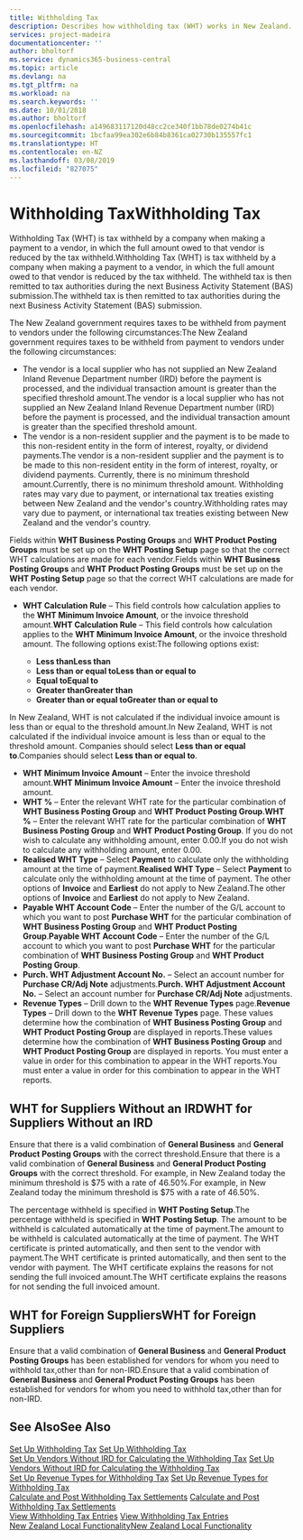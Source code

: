 ```yaml
---
title: Withholding Tax
description: Describes how withholding tax (WHT) works in New Zealand.
services: project-madeira
documentationcenter: ''
author: bholtorf
ms.service: dynamics365-business-central
ms.topic: article
ms.devlang: na
ms.tgt_pltfrm: na
ms.workload: na
ms.search.keywords: ''
ms.date: 10/01/2018
ms.author: bholtorf
ms.openlocfilehash: a149683117120d48cc2ce340f1bb78de0274b41c
ms.sourcegitcommit: 1bcfaa99ea302e6b84b8361ca02730b135557fc1
ms.translationtype: HT
ms.contentlocale: en-NZ
ms.lasthandoff: 03/08/2019
ms.locfileid: "827075"
---
```

# <a name="withholding-tax"></a><span data-ttu-id="1f4da-103">Withholding Tax</span><span class="sxs-lookup"><span data-stu-id="1f4da-103">Withholding Tax</span></span>
<span data-ttu-id="1f4da-104">Withholding Tax (WHT) is tax withheld by a company when making a payment to a vendor, in which the full amount owed to that vendor is reduced by the tax withheld.</span><span class="sxs-lookup"><span data-stu-id="1f4da-104">Withholding Tax (WHT) is tax withheld by a company when making a payment to a vendor, in which the full amount owed to that vendor is reduced by the tax withheld.</span></span> <span data-ttu-id="1f4da-105">The withheld tax is then remitted to tax authorities during the next Business Activity Statement (BAS) submission.</span><span class="sxs-lookup"><span data-stu-id="1f4da-105">The withheld tax is then remitted to tax authorities during the next Business Activity Statement (BAS) submission.</span></span>  

<span data-ttu-id="1f4da-106">The New Zealand government requires taxes to be withheld from payment to vendors under the following circumstances:</span><span class="sxs-lookup"><span data-stu-id="1f4da-106">The New Zealand government requires taxes to be withheld from payment to vendors under the following circumstances:</span></span>  

* <span data-ttu-id="1f4da-107">The vendor is a local supplier who has not supplied an New Zealand Inland Revenue Department number (IRD) before the payment is processed, and the individual transaction amount is greater than the specified threshold amount.</span><span class="sxs-lookup"><span data-stu-id="1f4da-107">The vendor is a local supplier who has not supplied an New Zealand Inland Revenue Department number (IRD) before the payment is processed, and the individual transaction amount is greater than the specified threshold amount.</span></span>  
* <span data-ttu-id="1f4da-108">The vendor is a non-resident supplier and the payment is to be made to this non-resident entity in the form of interest, royalty, or dividend payments.</span><span class="sxs-lookup"><span data-stu-id="1f4da-108">The vendor is a non-resident supplier and the payment is to be made to this non-resident entity in the form of interest, royalty, or dividend payments.</span></span> <span data-ttu-id="1f4da-109">Currently, there is no minimum threshold amount.</span><span class="sxs-lookup"><span data-stu-id="1f4da-109">Currently, there is no minimum threshold amount.</span></span> <span data-ttu-id="1f4da-110">Withholding rates may vary due to payment, or international tax treaties existing between New Zealand and the vendor's country.</span><span class="sxs-lookup"><span data-stu-id="1f4da-110">Withholding rates may vary due to payment, or international tax treaties existing between New Zealand and the vendor's country.</span></span>  

<span data-ttu-id="1f4da-111">Fields within **WHT Business Posting Groups** and **WHT Product Posting Groups** must be set up on the **WHT Posting Setup** page so that the correct WHT calculations are made for each vendor.</span><span class="sxs-lookup"><span data-stu-id="1f4da-111">Fields within **WHT Business Posting Groups** and **WHT Product Posting Groups** must be set up on the **WHT Posting Setup** page so that the correct WHT calculations are made for each vendor.</span></span>  

* <span data-ttu-id="1f4da-112">**WHT Calculation Rule** – This field controls how calculation applies to the **WHT Minimum Invoice Amount**, or the invoice threshold amount.</span><span class="sxs-lookup"><span data-stu-id="1f4da-112">**WHT Calculation Rule** – This field controls how calculation applies to the **WHT Minimum Invoice Amount**, or the invoice threshold amount.</span></span> <span data-ttu-id="1f4da-113">The following options exist:</span><span class="sxs-lookup"><span data-stu-id="1f4da-113">The following options exist:</span></span>  

    - <span data-ttu-id="1f4da-114">**Less than**</span><span class="sxs-lookup"><span data-stu-id="1f4da-114">**Less than**</span></span>  
    - <span data-ttu-id="1f4da-115">**Less than or equal to**</span><span class="sxs-lookup"><span data-stu-id="1f4da-115">**Less than or equal to**</span></span>  
    - <span data-ttu-id="1f4da-116">**Equal to**</span><span class="sxs-lookup"><span data-stu-id="1f4da-116">**Equal to**</span></span>  
    - <span data-ttu-id="1f4da-117">**Greater than**</span><span class="sxs-lookup"><span data-stu-id="1f4da-117">**Greater than**</span></span>  
    - <span data-ttu-id="1f4da-118">**Greater than or equal to**</span><span class="sxs-lookup"><span data-stu-id="1f4da-118">**Greater than or equal to**</span></span>  

<span data-ttu-id="1f4da-119">In New Zealand, WHT is not calculated if the individual invoice amount is less than or equal to the threshold amount.</span><span class="sxs-lookup"><span data-stu-id="1f4da-119">In New Zealand, WHT is not calculated if the individual invoice amount is less than or equal to the threshold amount.</span></span> <span data-ttu-id="1f4da-120">Companies should select **Less than or equal to**.</span><span class="sxs-lookup"><span data-stu-id="1f4da-120">Companies should select **Less than or equal to**.</span></span>  

* <span data-ttu-id="1f4da-121">**WHT Minimum Invoice Amount** – Enter the invoice threshold amount.</span><span class="sxs-lookup"><span data-stu-id="1f4da-121">**WHT Minimum Invoice Amount** – Enter the invoice threshold amount.</span></span>  
* <span data-ttu-id="1f4da-122">**WHT %** – Enter the relevant WHT rate for the particular combination of **WHT Business Posting Group** and **WHT Product Posting Group**.</span><span class="sxs-lookup"><span data-stu-id="1f4da-122">**WHT %** – Enter the relevant WHT rate for the particular combination of **WHT Business Posting Group** and **WHT Product Posting Group**.</span></span> <span data-ttu-id="1f4da-123">If you do not wish to calculate any withholding amount, enter 0.00.</span><span class="sxs-lookup"><span data-stu-id="1f4da-123">If you do not wish to calculate any withholding amount, enter 0.00.</span></span>  
* <span data-ttu-id="1f4da-124">**Realised WHT Type** – Select **Payment** to calculate only the withholding amount at the time of payment.</span><span class="sxs-lookup"><span data-stu-id="1f4da-124">**Realised WHT Type** – Select **Payment** to calculate only the withholding amount at the time of payment.</span></span> <span data-ttu-id="1f4da-125">The other options of **Invoice** and **Earliest** do not apply to New Zealand.</span><span class="sxs-lookup"><span data-stu-id="1f4da-125">The other options of **Invoice** and **Earliest** do not apply to New Zealand.</span></span>  
* <span data-ttu-id="1f4da-126">**Payable WHT Account Code** – Enter the number of the G/L account to which you want to post **Purchase WHT** for the particular combination of **WHT Business Posting Group** and **WHT Product Posting Group**.</span><span class="sxs-lookup"><span data-stu-id="1f4da-126">**Payable WHT Account Code** – Enter the number of the G/L account to which you want to post **Purchase WHT** for the particular combination of **WHT Business Posting Group** and **WHT Product Posting Group**.</span></span>  
* <span data-ttu-id="1f4da-127">**Purch. WHT Adjustment Account No.** – Select an account number for **Purchase CR/Adj Note** adjustments.</span><span class="sxs-lookup"><span data-stu-id="1f4da-127">**Purch. WHT Adjustment Account No.** – Select an account number for **Purchase CR/Adj Note** adjustments.</span></span>  
* <span data-ttu-id="1f4da-128">**Revenue Types** – Drill down to the **WHT Revenue Types** page.</span><span class="sxs-lookup"><span data-stu-id="1f4da-128">**Revenue Types** – Drill down to the **WHT Revenue Types** page.</span></span> <span data-ttu-id="1f4da-129">These values determine how the combination of **WHT Business Posting Group** and **WHT Product Posting Group** are displayed in reports.</span><span class="sxs-lookup"><span data-stu-id="1f4da-129">These values determine how the combination of **WHT Business Posting Group** and **WHT Product Posting Group** are displayed in reports.</span></span> <span data-ttu-id="1f4da-130">You must enter a value in order for this combination to appear in the WHT reports.</span><span class="sxs-lookup"><span data-stu-id="1f4da-130">You must enter a value in order for this combination to appear in the WHT reports.</span></span>  

## <a name="wht-for-suppliers-without-an-ird"></a><span data-ttu-id="1f4da-131">WHT for Suppliers Without an IRD</span><span class="sxs-lookup"><span data-stu-id="1f4da-131">WHT for Suppliers Without an IRD</span></span>  
<span data-ttu-id="1f4da-132">Ensure that there is a valid combination of **General Business** and **General Product Posting Groups** with the correct threshold.</span><span class="sxs-lookup"><span data-stu-id="1f4da-132">Ensure that there is a valid combination of **General Business** and **General Product Posting Groups** with the correct threshold.</span></span> <span data-ttu-id="1f4da-133">For example, in New Zealand today the minimum threshold is $75 with a rate of 46.50%.</span><span class="sxs-lookup"><span data-stu-id="1f4da-133">For example, in New Zealand today the minimum threshold is $75 with a rate of 46.50%.</span></span>  

<span data-ttu-id="1f4da-134">The percentage withheld is specified in **WHT Posting Setup**.</span><span class="sxs-lookup"><span data-stu-id="1f4da-134">The percentage withheld is specified in **WHT Posting Setup**.</span></span> <span data-ttu-id="1f4da-135">The amount to be withheld is calculated automatically at the time of payment.</span><span class="sxs-lookup"><span data-stu-id="1f4da-135">The amount to be withheld is calculated automatically at the time of payment.</span></span> <span data-ttu-id="1f4da-136">The WHT certificate is printed automatically, and then sent to the vendor with payment.</span><span class="sxs-lookup"><span data-stu-id="1f4da-136">The WHT certificate is printed automatically, and then sent to the vendor with payment.</span></span> <span data-ttu-id="1f4da-137">The WHT certificate explains the reasons for not sending the full invoiced amount.</span><span class="sxs-lookup"><span data-stu-id="1f4da-137">The WHT certificate explains the reasons for not sending the full invoiced amount.</span></span>  

## <a name="wht-for-foreign-suppliers"></a><span data-ttu-id="1f4da-138">WHT for Foreign Suppliers</span><span class="sxs-lookup"><span data-stu-id="1f4da-138">WHT for Foreign Suppliers</span></span>  
<span data-ttu-id="1f4da-139">Ensure that a valid combination of **General Business** and **General Product Posting Groups** has been established for vendors for whom you need to withhold tax,other than for non-IRD.</span><span class="sxs-lookup"><span data-stu-id="1f4da-139">Ensure that a valid combination of **General Business** and **General Product Posting Groups** has been established for vendors for whom you need to withhold tax,other than for non-IRD.</span></span>  

## <a name="see-also"></a><span data-ttu-id="1f4da-140">See Also</span><span class="sxs-lookup"><span data-stu-id="1f4da-140">See Also</span></span>  
<span data-ttu-id="1f4da-141">[Set Up Withholding Tax](how-to-set-up-withholding-tax.md) </span><span class="sxs-lookup"><span data-stu-id="1f4da-141">[Set Up Withholding Tax](how-to-set-up-withholding-tax.md) </span></span>  
<span data-ttu-id="1f4da-142">[Set Up Vendors Without IRD for Calculating the Withholding Tax](how-to-set-up-vendors-without-abn-for-calculating-the-withholding-tax.md) </span><span class="sxs-lookup"><span data-stu-id="1f4da-142">[Set Up Vendors Without IRD for Calculating the Withholding Tax](how-to-set-up-vendors-without-abn-for-calculating-the-withholding-tax.md) </span></span>  
<span data-ttu-id="1f4da-143">[Set Up Revenue Types for Withholding Tax](how-to-set-up-revenue-types-for-withholding-tax.md) </span><span class="sxs-lookup"><span data-stu-id="1f4da-143">[Set Up Revenue Types for Withholding Tax](how-to-set-up-revenue-types-for-withholding-tax.md) </span></span>  
<span data-ttu-id="1f4da-144">[Calculate and Post Withholding Tax Settlements](how-to-calculate-and-post-withholding-tax-settlements.md) </span><span class="sxs-lookup"><span data-stu-id="1f4da-144">[Calculate and Post Withholding Tax Settlements](how-to-calculate-and-post-withholding-tax-settlements.md) </span></span>  
<span data-ttu-id="1f4da-145">[View Withholding Tax Entries](how-to-view-withholding-tax-entries.md) </span><span class="sxs-lookup"><span data-stu-id="1f4da-145">[View Withholding Tax Entries](how-to-view-withholding-tax-entries.md) </span></span>  
[<span data-ttu-id="1f4da-146">New Zealand Local Functionality</span><span class="sxs-lookup"><span data-stu-id="1f4da-146">New Zealand Local Functionality</span></span>](new-zealand-local-functionality.md)
